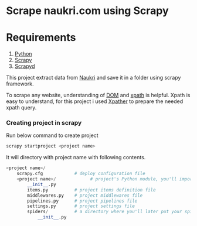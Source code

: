 # Scrape naukri.com using Scrapy

# Requirements

1. [Python](https://www.python.org/downloads/)
2. [Scrapy](https://scrapy.org/)
3. [Scrapyd](https://scrapyd.readthedocs.io/en/stable/)

This project extract data from [Naukri](www.naukri.com) and save it in a folder using scrapy framework.

To scrape any website, understanding of [DOM](https://www.w3schools.com/whatis/whatis_htmldom.asp) and [xpath](https://www.w3schools.com/xml/xpath_intro.asp) is helpful. Xpath is easy to understand, for this project i used [Xpather](http://xpather.com/) to prepare the needed xpath query.

### Creating project in scrapy

Run below command to create project

```python
scrapy startproject <project name>
```
It will directory with project name with following contents.

```python
<project name>/
    scrapy.cfg            # deploy configuration file
    <project name>/             # project's Python module, you'll import your code from here
        __init__.py
        items.py          # project items definition file
        middlewares.py    # project middlewares file
        pipelines.py      # project pipelines file
        settings.py       # project settings file
        spiders/          # a directory where you'll later put your spiders
            __init__.py
```



